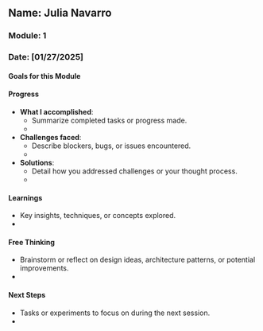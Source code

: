 <!-- Markdown Docs: https://docs.github.com/en/get-started/writing-on-github/getting-started-with-writing-and-formatting-on-github/basic-writing-and-formatting-syntax -->
## Name: Julia Navarro
### Module: 1

<!-- Repeat the below as needed-->
### Date: [01/27/2025]

#### Goals for this Module
<!-- Example Template (include the brackets to make a checklist, fill them in as appropriate
- [ ] Learn the basics of what makes a game a game
- [ ] Get started with brainstorming my game
- [ ] Think of themes/aesthetics for my game/studio
-->

#### Progress
- **What I accomplished**:
  - Summarize completed tasks or progress made.
  - <!--I was able to start thinking of how I’d want my game and studio to look and feel. I learned about elements of gameplay. I also got to discuss different games and what aspects added/took away from them.-->
- **Challenges faced**:
  - Describe blockers, bugs, or issues encountered.
  -  <!--N/A-->
- **Solutions**:
  - Detail how you addressed challenges or your thought process.
  -  <!--N/A-->

#### Learnings
- Key insights, techniques, or concepts explored.
-  <!--Basics of what defines a video game, examples of good and bad mechanics in games, ways games have prioritized fancy graphics instead of gameplay.-->

#### Free Thinking
- Brainstorm or reflect on design ideas, architecture patterns, or potential improvements.
-  <!--I just did the Global Game Jam and it definitely helped me test out some ideas and learn more about coding and aesthetics in a game. I still don’t know if I want to make purely a card game or more of a board game.A board game might be more technically complicated but with a card game I might have to rely on simpler mechanics, (which means I need to make sure those are fun). -->
<!--

  
-->

#### Next Steps
- Tasks or experiments to focus on during the next session.
-  <!--1. Getting basic ideas for the direction of my game.
2. Think more about whether I should use Godot, Unity, or GameMaker Studio 2.
3. Learn more basics about game design.-->

